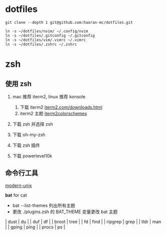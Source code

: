 # dotfiles

```
git clone --depth 1 git@github.com:haoran-mc/dotfiles.git
```

```
ln -s ~/dotfiles/nvim/ ~/.config/nvim
ln -s ~/dotfiles/.gitconfig ~/.gitconfig
ln -s ~/dotfiles/vim/.vimrc ~/.vimrc
ln -s ~/dotfiles/.zshrc ~/.zshrc
```

# zsh

## 使用 zsh

1. mac 推荐 iterm2, linux 推荐 konsole

    1. 下载 iterm2 [iterm2.com/downloads.html](https://iterm2.com/downloads.html)
    2. iterm2 主题 [iterm2colorschemes](https://iterm2colorschemes.com/)

    <!-- 使用 atom 主题 -->

2. 下载 zsh 并选择 zsh
3. 下载 oh-my-zsh
4. 下载 zsh 插件
5. 下载 powerlevel10k

## 命令行工具

[modern-unix](https://github.com/ibraheemdev/modern-unix)

**bat** for cat

- bat --list-themes 列出所有主题
- 更改 ./plugins.zsh 的 BAT_THEME 变量更改 bat 主题

| dust    | du   |
| duf     | df   |
| broot   | tree |
| fd      | find |
| ripgrep | grep |
| tldr    | man  |
| gping   | ping |
| procs   | ps   |
